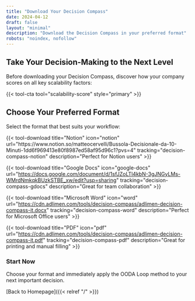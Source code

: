 ```yaml
---
title: "Download Your Decision Compass"
date: 2024-04-12
draft: false
layout: "minimal"
description: "Download the Decision Compass in your preferred format"
robots: "noindex, nofollow"
---
```


## Take Your Decision-Making to the Next Level

Before downloading your Decision Compass, discover how your company scores on all key scalability factors:

{{< tool-cta tool="scalability-score" style="primary" >}}

## Choose Your Preferred Format

Select the format that best suits your workflow:

<div class="download-grid">
  {{< tool-download 
    title="Notion" 
    icon="notion" 
    url="https://www.notion.so/matteocervelli/Bussola-Decisionale-da-10-Minuti-1dd6f969413e80f8987ed58af95d96c1?pvs=4" 
    tracking="decision-compass-notion" 
    description="Perfect for Notion users" >}}
  
  {{< tool-download 
    title="Google Docs" 
    icon="google-docs" 
    url="https://docs.google.com/document/d/1sfJZoLTl4kbN-3gJNGyLMs-WMrdNmkqkBUzkSTBE_xw/edit?usp=sharing" 
    tracking="decision-compass-gdocs" 
    description="Great for team collaboration" >}}
  
  {{< tool-download 
    title="Microsoft Word" 
    icon="word" 
    url="https://cdn.adlimen.com/tools/decision-compass/adlimen-decision-compass-it.docx" 
    tracking="decision-compass-word" 
    description="Perfect for Microsoft Office users" >}}
  
  {{< tool-download 
    title="PDF" 
    icon="pdf" 
    url="https://cdn.adlimen.com/tools/decision-compass/adlimen-decision-compass-it.pdf" 
    tracking="decision-compass-pdf" 
    description="Great for printing and manual filling" >}}
</div>

### Start Now

Choose your format and immediately apply the OODA Loop method to your next important decision.

[Back to Homepage]({{< relref "/" >}}) 